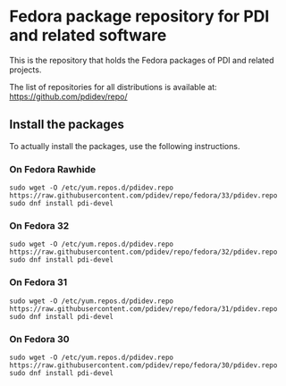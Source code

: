 # Fedora package repository for PDI and related software

This is the repository that holds the Fedora packages of PDI and related projects.

The list of repositories for all distributions is available at: https://github.com/pdidev/repo/

## Install the packages

To actually install the packages, use the following instructions.

### On Fedora Rawhide

```
sudo wget -O /etc/yum.repos.d/pdidev.repo https://raw.githubusercontent.com/pdidev/repo/fedora/33/pdidev.repo
sudo dnf install pdi-devel
```
### On Fedora 32

```
sudo wget -O /etc/yum.repos.d/pdidev.repo https://raw.githubusercontent.com/pdidev/repo/fedora/32/pdidev.repo
sudo dnf install pdi-devel
```
### On Fedora 31

```
sudo wget -O /etc/yum.repos.d/pdidev.repo https://raw.githubusercontent.com/pdidev/repo/fedora/31/pdidev.repo
sudo dnf install pdi-devel
```
### On Fedora 30

```
sudo wget -O /etc/yum.repos.d/pdidev.repo https://raw.githubusercontent.com/pdidev/repo/fedora/30/pdidev.repo
sudo dnf install pdi-devel
```

